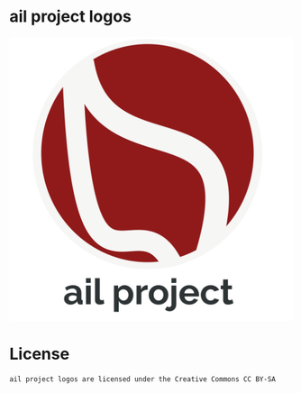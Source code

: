 # ail project logos

![ail project logo - 200 dpi](https://raw.githubusercontent.com/ail-project/ail-logos/master/ail-project.png)

# License

~~~
ail project logos are licensed under the Creative Commons CC BY-SA
~~~

